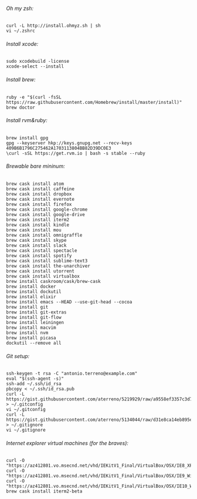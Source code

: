 ###### Oh my zsh:

	curl -L http://install.ohmyz.sh | sh
	vi ~/.zshrc
	
###### Install xcode:

	sudo xcodebuild -license	
	xcode-select --install    

###### Install brew:

	ruby -e "$(curl -fsSL https://raw.githubusercontent.com/Homebrew/install/master/install)"
	brew doctor


###### Install rvm&ruby:
	
	brew install gpg
	gpg --keyserver hkp://keys.gnupg.net --recv-keys 409B6B1796C275462A1703113804BB82D39DC0E3
	\curl -sSL https://get.rvm.io | bash -s stable --ruby

###### Brewable bare mininum:	

```
brew cask install atom
brew cask install caffeine
brew cask install dropbox
brew cask install evernote
brew cask install firefox
brew cask install google-chrome 
brew cask install google-drive
brew cask install iterm2
brew cask install kindle
brew cask install mou
brew cask install omnigraffle
brew cask install skype
brew cask install slack
brew cask install spectacle
brew cask install spotify
brew cask install sublime-text3
brew cask install the-unarchiver
brew cask install utorrent
brew cask install virtualbox
brew install caskroom/cask/brew-cask
brew install docker
brew install dockutil
brew install elixir
brew install emacs --HEAD --use-git-head --cocoa
brew install git
brew install git-extras
brew install git-flow
brew install leiningen	
brew install macvim
brew install nvm
brew install picasa
dockutil --remove all
```
###### Git setup:

	ssh-keygen -t rsa -C "antonio.terreno@example.com"
	eval "$(ssh-agent -s)"
	ssh-add ~/.ssh/id_rsa
	pbcopy < ~/.ssh/id_rsa.pub	
	curl -L https://gist.githubusercontent.com/aterreno/5219929/raw/a9558ef3357c3d7ea730b67fe411fe9313d307d3/.gitconfig > ~/.gitconfig
	vi ~/.gitconfig
	curl -L https://gist.githubusercontent.com/aterreno/5134044/raw/d31e8ca14eb895e77a85652da3869dc29af38f8a/.gitignore > ~/.gitignore 
	vi ~/.gitignore

###### Internet explorer virtual machines (for the braves):

	curl -O "https://az412801.vo.msecnd.net/vhd/IEKitV1_Final/VirtualBox/OSX/IE8_XP/IE8.XP.For.MacVirtualBox.ova"
	curl -O "https://az412801.vo.msecnd.net/vhd/IEKitV1_Final/VirtualBox/OSX/IE9_Win7/IE9.Win7.For.MacVirtualBox.part{1.sfx,2.rar,3.rar,4.rar,5.rar}"
	curl -O "https://az412801.vo.msecnd.net/vhd/IEKitV1_Final/VirtualBox/OSX/IE10_Win8/IE10.Win8.For.MacVirtualBox.part{1.sfx,2.rar,3.rar}"
	brew cask install iterm2-beta
